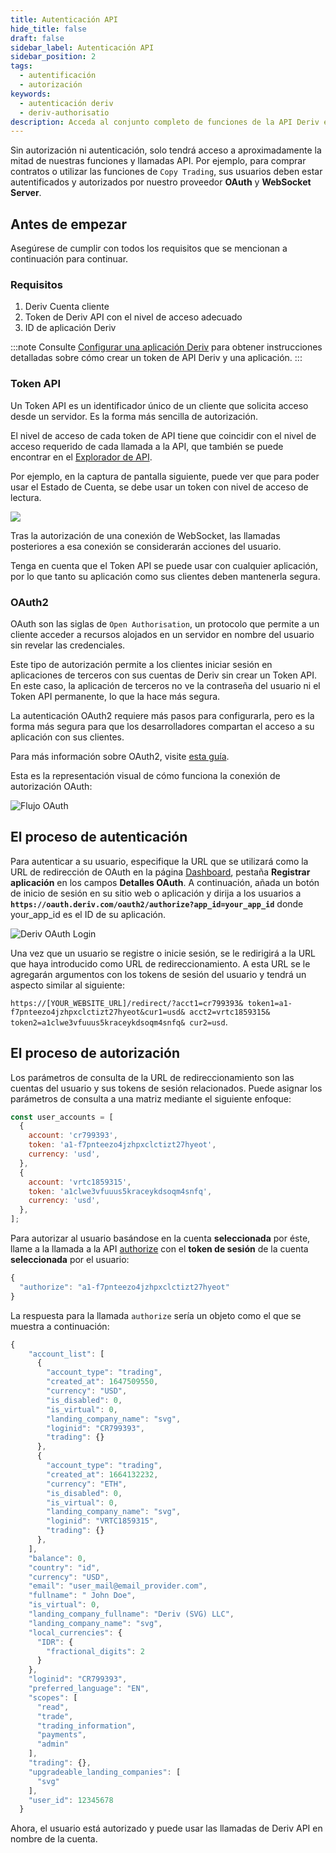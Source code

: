 ```yaml
---
title: Autenticación API
hide_title: false
draft: false
sidebar_label: Autenticación API
sidebar_position: 2
tags:
  - autentificación
  - autorización
keywords:
  - autenticación deriv
  - deriv-authorisatio
description: Acceda al conjunto completo de funciones de la API Deriv en su aplicación de negociación autenticando a los usuarios con un token de API. Aprenda a hacerlo con un ejemplo de API.
---
```


Sin autorización ni autenticación, solo tendrá acceso a aproximadamente la mitad de nuestras funciones y llamadas API. Por ejemplo, para comprar contratos o utilizar las funciones de `Copy Trading`, sus usuarios deben estar autentificados y autorizados por nuestro proveedor **OAuth** y **WebSocket Server**.

## Antes de empezar

Asegúrese de cumplir con todos los requisitos que se mencionan a continuación para continuar.

### Requisitos

1. Deriv Cuenta cliente
2. Token de Deriv API con el nivel de acceso adecuado
3. ID de aplicación Deriv

:::note
Consulte [Configurar una aplicación Deriv](/docs/setting-up-a-deriv-application) para obtener instrucciones detalladas sobre cómo crear un token de API Deriv y una aplicación.
:::

### Token API

Un Token API es un identificador único de un cliente que solicita acceso desde un servidor. Es la forma más sencilla de autorización.

El nivel de acceso de cada token de API tiene que coincidir con el nivel de acceso requerido de cada llamada a la API, que también se puede encontrar en el [Explorador de API](/api-explorer).

Por ejemplo, en la captura de pantalla siguiente, puede ver que para poder usar el Estado de Cuenta, se debe usar un token con nivel de acceso de lectura.

![](/img/acc_status_scope_api_explorer.png)

Tras la autorización de una conexión de WebSocket, las llamadas posteriores a esa conexión se considerarán acciones del usuario.

Tenga en cuenta que el Token API se puede usar con cualquier aplicación, por lo que tanto su aplicación como sus clientes deben mantenerla segura.

### OAuth2

OAuth son las siglas de `Open Authorisation`, un protocolo que permite a un cliente acceder a recursos alojados en un servidor en nombre del usuario sin revelar las credenciales.

Este tipo de autorización permite a los clientes iniciar sesión en aplicaciones de terceros con sus cuentas de Deriv sin crear un Token API. En este caso, la aplicación de terceros no ve la contraseña del usuario ni el Token API permanente, lo que la hace más segura.

La autenticación OAuth2 requiere más pasos para configurarla, pero es la forma más segura para que los desarrolladores compartan el acceso a su aplicación con sus clientes.

Para más información sobre OAuth2, visite [esta guía](https://aaronparecki.com/oauth-2-simplified/).

Esta es la representación visual de cómo funciona la conexión de autorización OAuth:

![Flujo OAuth](/img/how_oauth_works.png "Flujo OAuth")

## El proceso de autenticación

Para autenticar a su usuario, especifique la URL que se utilizará como la URL de redirección de OAuth en la página [Dashboard](/dashboard), pestaña **Registrar aplicación** en los campos **Detalles OAuth**. A continuación, añada un botón de inicio de sesión en su sitio web o aplicación y dirija a los usuarios a **`https://oauth.deriv.com/oauth2/authorize?app_id=your_app_id`** donde your_app_id es el ID de su aplicación.

![Deriv OAuth Login](/img/oauth_login.png "Deriv OAuth Login")

Una vez que un usuario se registre o inicie sesión, se le redirigirá a la URL que haya introducido como URL de redireccionamiento. A esta URL se le agregarán argumentos con los tokens de sesión del usuario y tendrá un aspecto similar al siguiente:

`https://[YOUR_WEBSITE_URL]/redirect/?acct1=cr799393& token1=a1-f7pnteezo4jzhpxclctizt27hyeot&cur1=usd& acct2=vrtc1859315& token2=a1clwe3vfuuus5kraceykdsoqm4snfq& cur2=usd`.

## El proceso de autorización

Los parámetros de consulta de la URL de redireccionamiento son las cuentas del usuario y sus tokens de sesión relacionados. Puede asignar los parámetros de consulta a una matriz mediante el siguiente enfoque:

```js showLineNumbers
const user_accounts = [
  {
    account: 'cr799393',
    token: 'a1-f7pnteezo4jzhpxclctizt27hyeot',
    currency: 'usd',
  },
  {
    account: 'vrtc1859315',
    token: 'a1clwe3vfuuus5kraceykdsoqm4snfq',
    currency: 'usd',
  },
];
```

Para autorizar al usuario basándose en la cuenta **seleccionada** por éste, llame a la llamada a la API [authorize](/api-explorer#authorize) con el **token de sesión** de la cuenta **seleccionada** por el usuario:

```js showLineNumbers
{
  "authorize": "a1-f7pnteezo4jzhpxclctizt27hyeot"
}
```

La respuesta para la llamada `authorize` sería un objeto como el que se muestra a continuación:

```js showLineNumbers
{
    "account_list": [
      {
        "account_type": "trading",
        "created_at": 1647509550,
        "currency": "USD",
        "is_disabled": 0,
        "is_virtual": 0,
        "landing_company_name": "svg",
        "loginid": "CR799393",
        "trading": {}
      },
      {
        "account_type": "trading",
        "created_at": 1664132232,
        "currency": "ETH",
        "is_disabled": 0,
        "is_virtual": 0,
        "landing_company_name": "svg",
        "loginid": "VRTC1859315",
        "trading": {}
      },
    ],
    "balance": 0,
    "country": "id",
    "currency": "USD",
    "email": "user_mail@email_provider.com",
    "fullname": " John Doe",
    "is_virtual": 0,
    "landing_company_fullname": "Deriv (SVG) LLC",
    "landing_company_name": "svg",
    "local_currencies": {
      "IDR": {
        "fractional_digits": 2
      }
    },
    "loginid": "CR799393",
    "preferred_language": "EN",
    "scopes": [
      "read",
      "trade",
      "trading_information",
      "payments",
      "admin"
    ],
    "trading": {},
    "upgradeable_landing_companies": [
      "svg"
    ],
    "user_id": 12345678
  }
```

Ahora, el usuario está autorizado y puede usar las llamadas de Deriv API en nombre de la cuenta.

